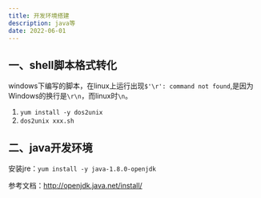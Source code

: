 ```yaml
---
title: 开发环境搭建
description: java等
date: 2022-06-01
---
```


## 一、shell脚本格式转化

windows下编写的脚本，在linux上运行出现`$'\r': command not found`,是因为Windows的换行是`\r\n`，而linux时`\n`。

1. `yum install -y dos2unix`
2. `dos2unix xxx.sh`

## 二、java开发环境

安装jre：`yum install -y java-1.8.0-openjdk`

参考文档：<http://openjdk.java.net/install/>
